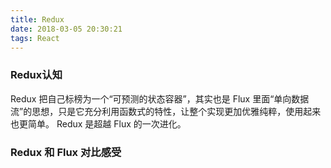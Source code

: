```yaml
---
title: Redux
date: 2018-03-05 20:30:21
tags: React
---
```

###  Redux认知
Redux 把自己标榜为一个“可预测的状态容器”，其实也是 Flux 里面“单向数据流”的思想，只是它充分利用函数式的特性，让整个实现更加优雅纯粹，使用起来也更简单。
Redux 是超越 Flux 的一次进化。

### Redux 和 Flux 对比感受
